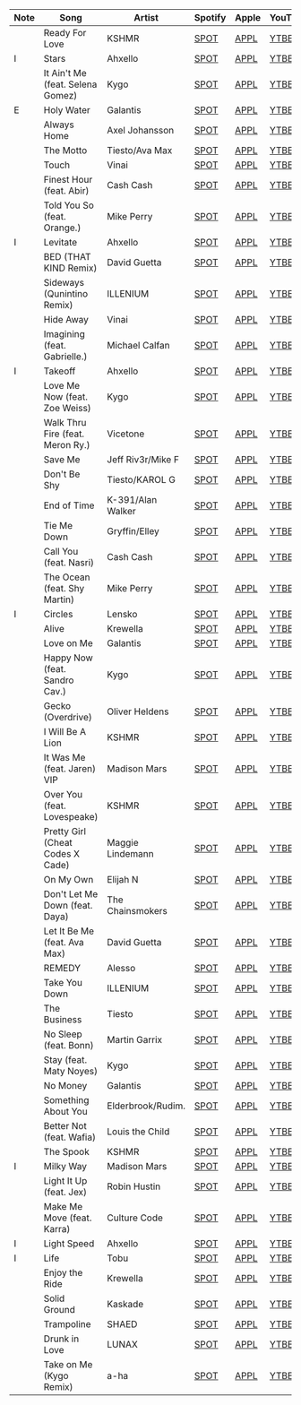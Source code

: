 | Note | Song                             | Artist            | Spotify   | Apple    | YouTube   |
| ---- | -------------------------------- | ----------------- | --------- | -------- | --------- |
|      | Ready For Love                   | KSHMR             | [SPOT]()  | [APPL]() | [YTBE](https://www.youtube.com/watch?v=VMx9q2okT6U)  |
| I    | Stars                            | Ahxello           | [SPOT]()  | [APPL]() | [YTBE](https://www.youtube.com/watch?v=HKGFlncLj_o)  |
|      | It Ain't Me (feat. Selena Gomez) | Kygo              | [SPOT]()  | [APPL]() | [YTBE](https://www.youtube.com/watch?v=u3VTKvdAuIY)  |
| E    | Holy Water                       | Galantis          | [SPOT]()  | [APPL]() | [YTBE](https://www.youtube.com/watch?v=uEMP3-l7I_k)  |
|      | Always Home                      | Axel Johansson    | [SPOT]()  | [APPL]() | [YTBE](https://www.youtube.com/watch?v=2slGvU3JxoQ)  |
|      | The Motto                        | Tiesto/Ava Max    | [SPOT]()  | [APPL]() | [YTBE](https://www.youtube.com/watch?v=1_4ELAxKrDc)  |
|      | Touch                            | Vinai             | [SPOT]()  | [APPL]() | [YTBE](https://www.youtube.com/watch?v=4tonavZj6HA)  |
|      | Finest Hour (feat. Abir)         | Cash Cash         | [SPOT]()  | [APPL]() | [YTBE](https://www.youtube.com/watch?v=QUuXGUzhKfY)  |
|      | Told You So (feat. Orange.)      | Mike Perry        | [SPOT]()  | [APPL]() | [YTBE](https://www.youtube.com/watch?v=I89fiSJZf5w)  |
| I    | Levitate                         | Ahxello           | [SPOT]()  | [APPL]() | [YTBE](https://www.youtube.com/watch?v=I3DPcb3q6vk)  |
|      | BED (THAT KIND Remix)            | David Guetta      | [SPOT]()  | [APPL]() | [YTBE](https://www.youtube.com/watch?v=3yDPKPQBD2c)  |
|      | Sideways (Qunintino Remix)       | ILLENIUM          | [SPOT]()  | [APPL]() | [YTBE](https://www.youtube.com/watch?v=7JD2l4WyOfY)  |
|      | Hide Away                        | Vinai             | [SPOT]()  | [APPL]() | [YTBE](https://www.youtube.com/watch?v=uSP3XRzreZ8)  |
|      | Imagining (feat. Gabrielle.)     | Michael Calfan    | [SPOT]()  | [APPL]() | [YTBE](https://www.youtube.com/watch?v=7CgAaCBEaKU)  |
| I    | Takeoff                          | Ahxello           | [SPOT]()  | [APPL]() | [YTBE](https://www.youtube.com/watch?v=De1keplNA34)  |
|      | Love Me Now (feat. Zoe Weiss)    | Kygo              | [SPOT]()  | [APPL]() | [YTBE](https://www.youtube.com/watch?v=rfxnmIPCzIc)  |
|      | Walk Thru Fire (feat. Meron Ry.) | Vicetone          | [SPOT]()  | [APPL]() | [YTBE](https://www.youtube.com/watch?v=acmbUpvXp_Y)  |
|      | Save Me                          | Jeff Riv3r/Mike F | [SPOT]()  | [APPL]() | [YTBE](https://www.youtube.com/watch?v=zW56AaLl3uk)  |
|      | Don't Be Shy                     | Tiesto/KAROL G    | [SPOT]()  | [APPL]() | [YTBE](https://www.youtube.com/watch?v=taSubkjZUA4)  |
|      | End of Time                      | K-391/Alan Walker | [SPOT]()  | [APPL]() | [YTBE](https://www.youtube.com/watch?v=Oj18EikZMuU)  |
|      | Tie Me Down                      | Gryffin/Elley     | [SPOT]()  | [APPL]() | [YTBE](https://www.youtube.com/watch?v=WAJbZjBErjU)  |
|      | Call You (feat. Nasri)           | Cash Cash         | [SPOT]()  | [APPL]() | [YTBE](https://www.youtube.com/watch?v=Lj-l_g8EUV0)  |
|      | The Ocean (feat. Shy Martin)     | Mike Perry        | [SPOT]()  | [APPL]() | [YTBE](https://www.youtube.com/watch?v=5JxgDJvqGmM)  |
| I    | Circles                          | Lensko            | [SPOT]()  | [APPL]() | [YTBE](https://www.youtube.com/watch?v=ztvIhqVtrrw)  |
|      | Alive                            | Krewella          | [SPOT]()  | [APPL]() | [YTBE](https://www.youtube.com/watch?v=J-gYJBsln-w)  |
|      | Love on Me                       | Galantis          | [SPOT]()  | [APPL]() | [YTBE](https://www.youtube.com/watch?v=8gz9NsNH96Q)  |
|      | Happy Now (feat. Sandro Cav.)    | Kygo              | [SPOT]()  | [APPL]() | [YTBE](https://www.youtube.com/watch?v=zaIsVnmwdqg)  |
|      | Gecko (Overdrive)                | Oliver Heldens    | [SPOT]()  | [APPL]() | [YTBE](https://www.youtube.com/watch?v=f1IDFqzk1XA)  |
|      | I Will Be A Lion                 | KSHMR             | [SPOT]()  | [APPL]() | [YTBE](https://www.youtube.com/watch?v=Q38tTtKwnMU)  |
|      | It Was Me (feat. Jaren) VIP      | Madison Mars      | [SPOT]()  | [APPL]() | [YTBE](https://www.youtube.com/watch?v=aNJMcQeoT5s)  |
|      | Over You (feat. Lovespeake)      | KSHMR             | [SPOT]()  | [APPL]() | [YTBE](https://www.youtube.com/watch?v=4SGK_dKgj2Q)  |
|      | Pretty Girl (Cheat Codes X Cade) | Maggie Lindemann  | [SPOT]()  | [APPL]() | [YTBE](https://www.youtube.com/watch?v=qFmCXBL_4n8)  |
|      | On My Own                        | Elijah N          | [SPOT]()  | [APPL]() | [YTBE](https://www.youtube.com/watch?v=Lhr-oFHlruc)  |
|      | Don't Let Me Down (feat. Daya)   | The Chainsmokers  | [SPOT]()  | [APPL]() | [YTBE](https://www.youtube.com/watch?v=yHd_aD8Hmfw)  |
|      | Let It Be Me (feat. Ava Max)     | David Guetta      | [SPOT]()  | [APPL]() | [YTBE](https://www.youtube.com/watch?v=a2HF7WRXib8)  |
|      | REMEDY                           | Alesso            | [SPOT]()  | [APPL]() | [YTBE](https://www.youtube.com/watch?v=vB67ddBhO1c)  |
|      | Take You Down                    | ILLENIUM          | [SPOT]()  | [APPL]() | [YTBE](https://www.youtube.com/watch?v=SL_-RqReveA)  |
|      | The Business                     | Tiesto            | [SPOT]()  | [APPL]() | [YTBE](https://www.youtube.com/watch?v=nCg3ufihKyU)  |
|      | No Sleep (feat. Bonn)            | Martin Garrix     | [SPOT]()  | [APPL]() | [YTBE](https://www.youtube.com/watch?v=JxzKNHfNRdI)  |
|      | Stay (feat. Maty Noyes)          | Kygo              | [SPOT]()  | [APPL]() | [YTBE](https://www.youtube.com/watch?v=WUG2guLUtuo)  |
|      | No Money                         | Galantis          | [SPOT]()  | [APPL]() | [YTBE](https://www.youtube.com/watch?v=xUVz4nRmxn4)  |
|      | Something About You              | Elderbrook/Rudim. | [SPOT]()  | [APPL]() | [YTBE](https://www.youtube.com/watch?v=N1EhXF1lskA)  |
|      | Better Not (feat. Wafia)         | Louis the Child   | [SPOT]()  | [APPL]() | [YTBE](https://www.youtube.com/watch?v=u5kP_nfFVt4)  |
|      | The Spook                        | KSHMR             | [SPOT]()  | [APPL]() | [YTBE](https://www.youtube.com/watch?v=JOkzV9CEjcE)  |
| I    | Milky Way                        | Madison Mars      | [SPOT]()  | [APPL]() | [YTBE](https://www.youtube.com/watch?v=yeRRqN0hJuI)  |
|      | Light It Up (feat. Jex)          | Robin Hustin      | [SPOT]()  | [APPL]() | [YTBE](https://www.youtube.com/watch?v=bdE_SyHad90)  |
|      | Make Me Move (feat. Karra)       | Culture Code      | [SPOT]()  | [APPL]() | [YTBE](https://www.youtube.com/watch?v=vBGiFtb8Rpw)  |
| I    | Light Speed                      | Ahxello           | [SPOT]()  | [APPL]() | [YTBE](https://www.youtube.com/watch?v=pT04_1XuWdc)  |
| I    | Life                             | Tobu              | [SPOT]()  | [APPL]() | [YTBE](https://www.youtube.com/watch?v=bQOmKD-sMt8)  |
|      | Enjoy the Ride                   | Krewella          | [SPOT]()  | [APPL]() | [YTBE](https://www.youtube.com/watch?v=97xnWVZYq_Q)  |
|      | Solid Ground                     | Kaskade           | [SPOT]()  | [APPL]() | [YTBE](https://www.youtube.com/watch?v=I0hgXEJNp6k)  |
|      | Trampoline                       | SHAED             | [SPOT]()  | [APPL]() | [YTBE](https://www.youtube.com/watch?v=4h26oYuE2h0)  |
|      | Drunk in Love                    | LUNAX             | [SPOT]()  | [APPL]() | [YTBE](https://www.youtube.com/watch?v=tfahZx5WG_Y)  |
|      | Take on Me (Kygo Remix)          | a-ha              | [SPOT]()  | [APPL]() | [YTBE](https://www.youtube.com/watch?v=K7U7qOawmf8)  |
